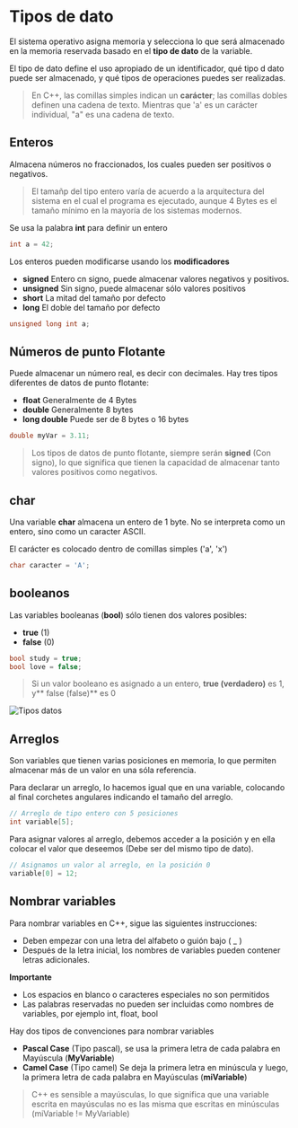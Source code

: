 # Tipos de dato

El sistema operativo asigna memoria y selecciona lo que será almacenado en la memoria reservada basado en el **tipo de dato** de la variable.

El tipo de dato define el uso apropiado de un identificador, qué tipo d dato puede ser almacenado, y qué tipos de operaciones puedes ser realizadas.

> En C++, las comillas simples indican un **carácter**; las comillas dobles definen una cadena de texto. Mientras que 'a' es un carácter individual, "a" es una cadena de texto.

## Enteros 

Almacena números no fraccionados, los cuales pueden ser positivos o negativos.

> El tamañp del tipo entero varía de acuerdo a la arquitectura del sistema en el cual el programa es ejecutado, aunque 4 Bytes es el tamaño mínimo en la mayoría de los sistemas modernos.

Se usa la palabra **int** para definir un entero
```c++
int a = 42;
```

Los enteros pueden modificarse usando los **modificadores**
- **signed** Entero cn signo, puede almacenar valores negativos y positivos.
- **unsigned** Sin signo, puede almacenar sólo valores positivos 
- **short** La mitad del tamaño por defecto
- **long** El doble del tamaño por defecto

```c++
unsigned long int a;
```

## Números de punto Flotante

Puede almacenar un número real, es decir con decimales.
Hay tres tipos diferentes de datos de punto flotante:
- **float** Generalmente de 4 Bytes
- **double** Generalmente 8 bytes
- **long double** Puede ser de 8 bytes o 16 bytes 

```c++
double myVar = 3.11;
```

> Los tipos de datos de punto flotante, siempre serán **signed** (Con signo), lo que significa que tienen la capacidad de almacenar tanto valores positivos como negativos.


## char 

Una variable **char** almacena un entero de 1 byte. No se interpreta como un entero, sino como un caracter ASCII.

El carácter es colocado dentro de comillas simples ('a', 'x')

```c++
char caracter = 'A';
```


## booleanos

Las variables booleanas (**bool**) sólo tienen dos valores posibles:
- **true** (1)
- **false** (0)

```c++
bool study = true;
bool love = false;
```

> Si un valor booleano es asignado a un entero, **true (verdadero)** es 1, y** false (false)** es 0
	
![Tipos datos](https://github.com/eCanayUnsam/Labo-1/blob/main/Imagenes/Tipos_datos.jpg)
	
## Arreglos 

Son variables que tienen varias posiciones en memoria, lo que permiten almacenar más de un valor en una sóla referencia.

Para declarar un arreglo, lo hacemos igual que en una variable, colocando al final corchetes angulares indicando el tamaño del arreglo. 

```cpp
// Arreglo de tipo entero con 5 posiciones
int variable[5];
```

Para asignar valores al arreglo, debemos acceder a la posición y en ella colocar el valor que deseemos (Debe ser del mismo tipo de dato).
```cpp
// Asignamos un valor al arreglo, en la posición 0
variable[0] = 12;
``` 


## Nombrar variables

Para nombrar variables en C++, sigue las siguientes instrucciones:
- Deben empezar con una letra del alfabeto o guión bajo ( \_ )
- Después de la letra inicial, los nombres de variables pueden contener letras adicionales.

**Importante**
* Los espacios en blanco o caracteres especiales no son permitidos
* Las palabras reservadas no pueden ser incluidas como nombres de variables, por ejemplo int, float,  bool 

Hay dos tipos de convenciones para nombrar variables 
- **Pascal Case** (Tipo pascal), se usa la primera letra de cada palabra en Mayúscula (**MyVariable**)
- **Camel Case** (Tipo camel) Se deja la primera letra en minúscula y luego, la primera letra de cada palabra en Mayúsculas (**miVariable**)


> C++ es sensible a mayúsculas, lo que significa que una variable escrita en mayúsculas no es las misma que escritas en minúsculas (miVariable != MyVariable)
